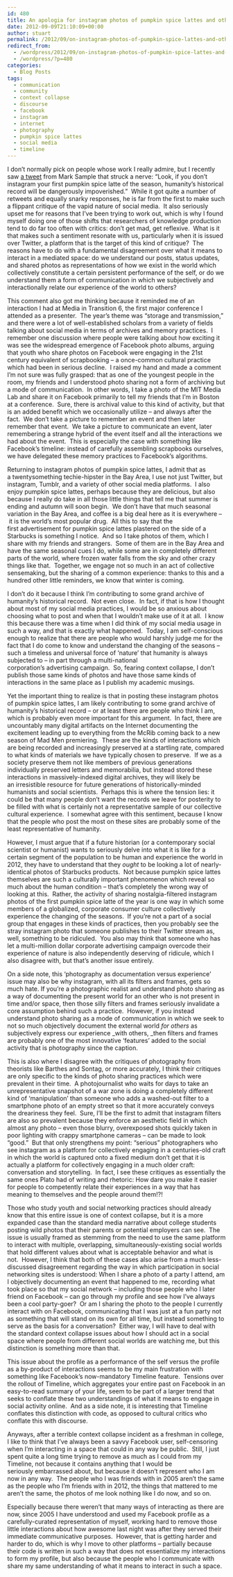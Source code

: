 ```yaml
---
id: 480
title: An apologia for instagram photos of pumpkin spice lattes and other serious things
date: 2012-09-09T21:10:09+00:00
author: stuart
permalink: /2012/09/on-instagram-photos-of-pumpkin-spice-lattes-and-other-serious-things/
redirect_from:
  - /wordpress/2012/09/on-instagram-photos-of-pumpkin-spice-lattes-and-other-serious-things/
  - /wordpress/?p=480
categories:
  - Blog Posts
tags:
  - communication
  - community
  - context collapse
  - discourse
  - facebook
  - instagram
  - internet
  - photography
  - pumpkin spice lattes
  - social media
  - timeline
---
```


I don&#8217;t normally pick on people whose work I really admire, but I recently saw [a tweet](https://twitter.com/samplereality/status/244151842974609408) from Mark Sample that struck a nerve: &#8220;Look, if you don&#8217;t instagram your first pumpkin spice latte of the season, humanity&#8217;s historical record will be dangerously impoverished.&#8221;  While it got quite a number of retweets and equally snarky responses, he is far from the first to make such a flippant critique of the vapid nature of social media.  It also seriously upset me for reasons that I&#8217;ve been trying to work out, which is why I found myself doing one of those shifts that researchers of knowledge production tend to do far too often with critics: don&#8217;t get mad, get reflexive.  What is it that makes such a sentiment resonate with us, particularly when it is issued over Twitter, a platform that is the target of this kind of critique?  The reasons have to do with a fundamental disagreement over what it means to interact in a mediated space: do we understand our posts, status updates, and shared photos as representations of how we exist in the world which collectively constitute a certain persistent performance of the self, or do we understand them a form of communication in which we subjectively and interactionally relate our experience of the world to others?

<!--more-->

This comment also got me thinking because it reminded me of an interaction I had at Media in Transition 6, the first major conference I attended as a presenter.  The year&#8217;s theme was &#8220;storage and transmission,&#8221; and there were a lot of well-established scholars from a variety of fields talking about social media in terms of archives and memory practices.  I remember one discussion where people were talking about how exciting it was see the widespread emergence of Facebook photo albums, arguing that youth who share photos on Facebook were engaging in the 21st century equivalent of scrapbooking – a once-common cultural practice which had been in serious decline.  I raised my hand and made a comment I&#8217;m not sure was fully grasped: that as one of the youngest people in the room, my friends and I understood photo sharing not a form of archiving but a mode of communication.  In other words, I take a photo of the MIT Media Lab and share it on Facebook primarily to tell my friends that I&#8217;m in Boston at a conference.  Sure, there is archival value to this kind of activity, but that is an added benefit which we occasionally utilize – and always after the fact.  We don&#8217;t take a picture to remember an event and then later remember that event.  We take a picture to communicate an event, later remembering a strange hybrid of the event itself and all the interactions we had about the event.  This is especially the case with something like Facebook&#8217;s timeline: instead of carefully assembling scrapbooks ourselves, we have delegated these memory practices to Facebook&#8217;s algorithms.

Returning to instagram photos of pumpkin spice lattes, I admit that as a twentysomething techie-hipster in the Bay Area, I use not just Twitter, but instagram, Tumblr, and a variety of other social media platforms.  I also enjoy pumpkin spice lattes, perhaps because they are delicious, but also because I really do take in all those little things that tell me that summer is ending and autumn will soon begin.  We don&#8217;t have that much seasonal variation in the Bay Area, and coffee is a big deal here as it is everywhere – it is the world&#8217;s most popular drug.  All this to say that the first advertisement for pumpkin spice lattes plastered on the side of a Starbucks is something I notice.  And so I take photos of them, which I share with my friends and strangers.  Some of them are in the Bay Area and have the same seasonal cues I do, while some are in completely different parts of the world, where frozen water falls from the sky and other crazy things like that.  Together, we engage not so much in an act of collective sensemaking, but the sharing of a common experience: thanks to this and a hundred other little reminders, we know that winter is coming.

I don&#8217;t do it because I think I&#8217;m contributing to some grand archive of humanity&#8217;s historical record.  Not even close.  In fact, if that is how I thought about most of my social media practices, I would be so anxious about choosing what to post and when that I wouldn&#8217;t make use of it at all.  I know this because there was a time when I did think of my social media usage in such a way, and that is exactly what happened.  Today, I am self-conscious enough to realize that there are people who would harshly judge me for the fact that I do come to know and understand the changing of the seasons – such a timeless and universal force of &#8216;nature&#8217; that humanity is always subjected to – in part through a multi-national corporation&#8217;s advertising campaign.  So, fearing context collapse, I don&#8217;t publish those same kinds of photos and have those same kinds of interactions in the same place as I publish my academic musings.

Yet the important thing to realize is that in posting these instagram photos of pumpkin spice lattes, I am likely contributing to some grand archive of humanity&#8217;s historical record – or at least there are people who think I am, which is probably even more important for this argument.  In fact, there are uncountably many digital artifacts on the Internet documenting the excitement leading up to everything from the McRib coming back to a new season of Mad Men premiering.  These are the kinds of interactions which are being recorded and increasingly preserved at a startling rate, compared to what kinds of materials we have typically chosen to preserve.  If we as a society preserve them not like members of previous generations individually preserved letters and memorabilia, but instead stored these interactions in massively-indexed digital archives, they will likely be an irresistible resource for future generations of historically-minded humanists and social scientists.  Perhaps this is where the tension lies: it could be that many people don&#8217;t want the records we leave for posterity to be filled with what is certainly not a representative sample of our collective cultural experience.  I somewhat agree with this sentiment, because I know that the people who post the most on these sites are probably some of the least representative of humanity.

However, I must argue that if a future historian (or a contemporary social scientist or humanist) wants to seriously delve into what it is like for a certain segment of the population to be human and experience the world in 2012, they have to understand that they _ought_ to be looking a lot of nearly-identical photos of Starbucks products.  Not because pumpkin spice lattes themselves are such a culturally important phenomenon which reveal so much about the human condition – that&#8217;s completely the wrong way of looking at this.  Rather, the activity of sharing nostalgia-filtered instagram photos of the first pumpkin spice latte of the year is one way in which some members of a globalized, corporate consumer culture collectively experience the changing of the seasons.  If you&#8217;re not a part of a social group that engages in these kinds of practices, then you probably see the stray instagram photo that someone publishes to their Twitter stream as, well, something to be ridiculed.  You also may think that someone who has let a multi-million dollar corporate advertising campaign overcode their experience of nature is also independently deserving of ridicule, which I also disagree with, but that&#8217;s another issue entirely.

On a side note, this &#8216;photography as documentation versus experience&#8217; issue may also be why instagram, with all its filters and frames, gets so much hate. If you&#8217;re a photographic realist and understand photo sharing as a way of documenting the present world for an other who is not present in time and/or space, then those silly filters and frames seriously invalidate a core assumption behind such a practice.  However, if you instead understand photo sharing as a mode of communication in which we seek to not so much objectively document the external world _for others_ as subjectively express our experience _with others, _then filters and frames are probably one of the most innovative &#8216;features&#8217; added to the social activity that is photography since the caption.

This is also where I disagree with the critiques of photography from theorists like Barthes and Sontag, or more accurately, I think their critiques are only specific to the kinds of photo sharing practices which were prevalent in their time.  A photojournalist who waits for days to take an unrepresentative snapshot of a war zone is doing a completely different kind of &#8216;manipulation&#8217; than someone who adds a washed-out filter to a smartphone photo of an empty street so that it more accurately conveys the dreariness they feel.  Sure, I&#8217;ll be the first to admit that instagram filters are also so prevalent because they enforce an aesthetic field in which almost any photo – even those blurry, overexposed shots quickly taken in poor lighting with crappy smartphone cameras – can be made to look &#8220;good.&#8221;  But that only strengthens my point: &#8220;serious&#8221; photographers who see instagram as a platform for collectively engaging in a centuries-old craft in which the world is captured onto a fixed medium don&#8217;t get that it is actually a platform for collectively engaging in a much older craft: conversation and storytelling.  In fact, I see these critiques as essentially the same ones Plato had of writing and rhetoric: How dare you make it easier for people to competently relate their experiences in a way that has meaning to themselves and the people around them!?!

Those who study youth and social networking practices should already know that this entire issue is one of context collapse, but it is a more expanded case than the standard media narrative about college students posting wild photos that their parents or potential employers can see.  The issue is usually framed as stemming from the need to use the same platform to interact with multiple, overlapping, simultaneously-existing social worlds that hold different values about what is acceptable behavior and what is not.  However, I think that both of these cases also arise from a much less-discussed disagreement regarding the way in which participation in social networking sites is understood: When I share a photo of a party I attend, am I objectively documenting an event that happened to me, recording what took place so that my social network – including those people who I later friend on Facebook – can go through my profile and see how I&#8217;ve always been a cool party-goer?  Or am I sharing the photo to the people I currently interact with on Facebook, communicating that I was just at a fun party not as something that will stand on its own for all time, but instead something to serve as the basis for a conversation?  Either way, I will have to deal with the standard context collapse issues about how I should act in a social space where people from different social worlds are watching me, but this distinction is something more than that.

This issue about the profile as a performance of the self versus the profile as a by-product of interactions seems to be my main frustration with something like Facebook&#8217;s now-mandatory Timeline feature.  Tensions over the rollout of Timeline, which aggregates your entire past on Facebook in an easy-to-read summary of your life, seem to be part of a larger trend that seeks to conflate these two understandings of what it means to engage in social activity online.  And as a side note, it is interesting that Timeline conflates this distinction with code, as opposed to cultural critics who conflate this with discourse.

Anyways, after a terrible context collapse incident as a freshman in college, I like to think that I&#8217;ve always been a savvy Facebook user, self-censoring when I&#8217;m interacting in a space that could in any way be public.  Still, I just spent quite a long time trying to remove as much as I could from my Timeline, not because it contains anything that I would be seriously embarrassed about, but because it doesn&#8217;t represent who I am now in any way.  The people who I was friends with in 2005 aren&#8217;t the same as the people who I&#8217;m friends with in 2012, the things that mattered to me aren&#8217;t the same, the photos of me look nothing like I do now, and so on.

Especially because there weren&#8217;t that many ways of interacting as there are now, since 2005 I have understood and used my Facebook profile as a carefully-curated representation of myself, working hard to remove those little interactions about how awesome last night was after they served their immediate communicative purposes.  However, that is getting harder and harder to do, which is why I move to other platforms – partially because their code is written in such a way that does not essentialize my interactions to form my profile, but also because the people who I communicate with share my same understanding of what it means to interact in such a space.
